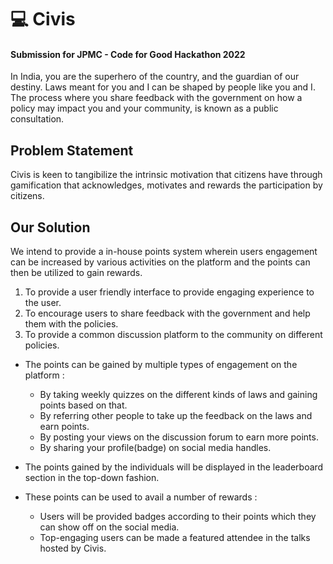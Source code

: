 # 💻 Civis 
#### Submission for JPMC - Code for Good Hackathon 2022
In India, you are the superhero of the country, and the guardian of our destiny.
Laws meant for you and I can be shaped by people like you and I.
The process where you share feedback with the government on how a policy may impact you and your community, is known as a public consultation.

## Problem Statement
Civis is keen to tangibilize the intrinsic motivation that citizens have through gamification that acknowledges, motivates and rewards the participation by citizens.

## Our Solution
We intend to provide a in-house points system wherein users engagement can be increased by various activities on the platform and the points can then be utilized to gain rewards.
1. To provide a user friendly interface to provide engaging experience to the user.
2. To encourage users to share feedback with the government and help them with the policies.
3. To provide a common discussion platform to the community on different policies.

- The points can be gained by multiple types of engagement on the platform :
    - By taking weekly quizzes on the different kinds of laws and gaining points based on that.
    - By referring other people to take up the feedback on the laws and earn points.
    - By posting your views on the discussion forum to earn more points.
    - By sharing your profile(badge) on social media handles.

- The points gained by the individuals will be displayed in the leaderboard section in the top-down fashion.

- These points can be used to avail a number of rewards :
    - Users will be provided badges according to their points which they can show off on the social media.
    - Top-engaging users can be made a featured attendee in the talks hosted by Civis.